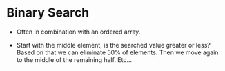 # Binary Search

* Often in combination with an ordered array.

* Start with the middle element, is the searched value greater or less? Based on that we can eliminate 50% of elements. Then we move again to the middle of the remaining half. Etc...